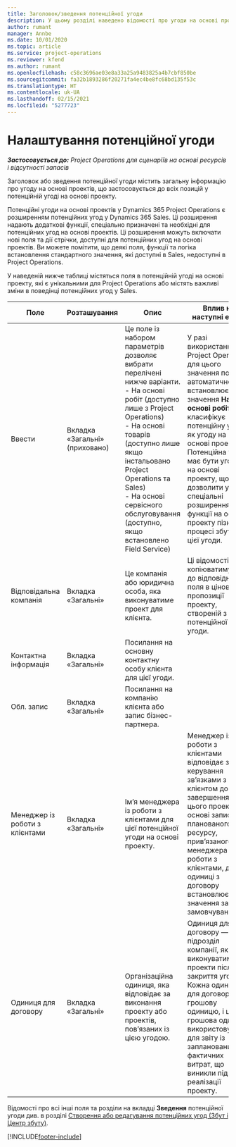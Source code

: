 ```yaml
---
title: Заголовок/зведення потенційної угоди
description: У цьому розділі наведено відомості про угоди на основі проектів, а також позиції потенційної угоди на основі проектів.
author: rumant
manager: Annbe
ms.date: 10/01/2020
ms.topic: article
ms.service: project-operations
ms.reviewer: kfend
ms.author: rumant
ms.openlocfilehash: c58c3696ae03e8a33a25a9483825a4b7cbf850be
ms.sourcegitcommit: fa32b1893286f20271fa4ec4be8fc68bd135f53c
ms.translationtype: HT
ms.contentlocale: uk-UA
ms.lasthandoff: 02/15/2021
ms.locfileid: "5277723"
---
```

# <a name="opportunity-settings"></a>Налаштування потенційної угоди

_**Застосовується до:** Project Operations для сценаріїв на основі ресурсів і відсутності запасів_


Заголовок або зведення потенційної угоди містить загальну інформацію про угоду на основі проектів, що застосовується до всіх позицій у потенційній угоді на основі проекту.

Потенційні угоди на основі проектів у Dynamics 365 Project Operations є розширенням потенційних угод у Dynamics 365 Sales. Ці розширення надають додаткові функції, спеціально призначені та необхідні для потенційних угод на основі проектів. Ці розширення можуть включати нові поля та дії стрічки, доступні для потенційних угод на основі проектів. Ви можете помітити, що деякі поля, функції та логіка встановлення стандартного значення, які доступні в Sales, недоступні в Project Operations.

У наведеній нижче таблиці містяться поля в потенційній угоді на основі проекту, які є унікальними для Project Operations або містять важливі зміни в поведінці потенційних угод у Sales.

| **Поле** | **Розташування** | **Опис** | **Вплив на наступні етапи** |
| --- | --- | --- | --- |
| Ввести | Вкладка «Загальні» (приховано) | Це поле із набором параметрів дозволяє вибрати перелічені нижче варіанти.</br>- На основі робіт (доступно лише з Project Operations)</br>- На основі товарів (доступно лише якщо інстальовано Project Operations та Sales)</br>- На основі сервісного обслуговування (доступно, якщо встановлено Field Service) | У разі використання Project Operations для цього значення поля автоматично встановлюється значення **На основі робіт**, яке класифікує потенційну угоду як угоду на основі проекту. Потенційна угода має бути угодою на основі проекту, щоб дозволити усі спеціальні розширення та функції на основі проекту пізніше у процесі збуту для цієї угоди. |
| Відповідальна компанія | Вкладка «Загальні» | Це компанія або юридична особа, яка виконуватиме проект для клієнта. | Ці відомості поля копіюватимуться до відповідного поля в ціновій пропозиції проекту, створеній з цієї потенційної угоди. |
| Контактна інформація | Вкладка «Загальні» | Посилання на основну контактну особу клієнта для цієї угоди. | |
| Обл. запис | Вкладка «Загальні» | Посилання на компанію клієнта або запис бізнес-партнера. | |
| Менеджер із роботи з клієнтами | Вкладка «Загальні» | Ім’я менеджера із роботи з клієнтами для цієї потенційної угоди на основі проекту. | Менеджер із роботи з клієнтами відповідає за керування зв’язками з клієнтом до завершення цього проекту. На основі запису планованого ресурсу, прив’язаного до менеджера із роботи з клієнтами, для одиниці з договору встановлюється значення за замовчуванням. |
| Одиниця для договору | Вкладка «Загальні» | Організаційна одиниця, яка відповідає за виконання проекту або проектів, пов’язаних із цією угодою. | Одиниця для договору — це підрозділ компанії, який виконуватиме проекти після закриття угоди. Кожна одиниця для договору має грошову одиницю, і ця грошова одиниця використовується для звіту із запланованих і фактичних витрат, що виникли під час реалізації проекту. |

Відомості про всі інші поля та розділи на вкладці **Зведення** потенційної угоди див. в розділі [Створення або редагування потенційних угод (Збут і Центр збуту)](https://docs.microsoft.com/dynamics365/sales-enterprise/create-edit-opportunity-sales).


[!INCLUDE[footer-include](../includes/footer-banner.md)]